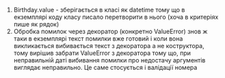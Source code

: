1) Birthday.value - зберігається в класі як datetime тому що в екземплярі коду класу писало перетворити в нього (хоча в критеріях пише як рядок)
2) Обробка помилок через декоратор (конкретно ValueError) знов ж таки в екземплярі текст помилки вже готовий і коли вона викликається
вибивається текст з декоратора а не коструктора, тому вирішив забрати ValueError з декоратора тому що,
при неправильній даті вибивання помилки про недостачу аргументів виглядає неправильно. Це саме стосується і валідації номера

